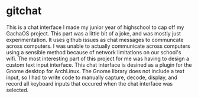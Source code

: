 # gitchat

This is a chat interface I made my junior year of highschool to cap off my GachaOS project. This part was a little bit of a joke, and was mostly just experimentation.
It uses github issues as chat messages to communcate across computers. I was unable to actually communicate across computers using a sensible method because of network limitations on our school's
wifi. The most interesting part of this project for me was having to design a custom text input interface. This chat interface is desined as a plugin for the Gnome desktop for ArchLinux.
The Gnome library does not include a text input, so I had to write code to manually capture, decode, display, and record all keyboard inputs that occured when the chat interface was selected.
